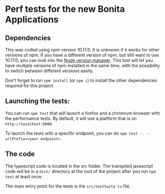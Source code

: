 # Perf tests for the new Bonita Applications

## Dependencies

This was coded using npm version 10.17.0. It is unknown if it works for other versions of npm. 
If you have a different version of npm, but still want to use 10.17.0, you can look into the [Node version manager](https://github.com/nvm-sh/nvm).
This tool will let you have multiple versions of npm installed in the same time, with the possibility to switch between different versions easily.

Don't forget to run ```npm install``` (or ```npm i```) to install the other dependencies required for this project.

## Launching the tests:
You can run ```npm test``` that will launch a firefox and a chromium browser with the performance tests. By default, it will use a platform that is on ```http://localhost:8080```.

To launch the tests with a specific endpoint, you can do ```npm test -- --urlPrefix=<your endpoint>```.

## The code

The typescript code is located in the src folder. The transpiled javascript code will be in a ```dist/``` directory at the root of the project after you run ```npm test``` at least once.

The main entry point for the tests is the ```src/testSuite.ts``` file. 

